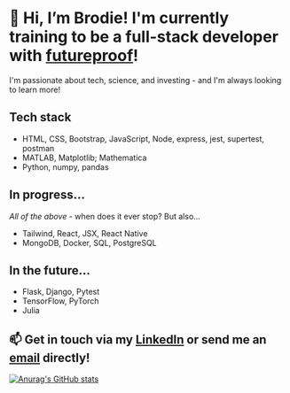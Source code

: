 # 👋 Hi, I’m Brodie! I'm currently training to be a full-stack developer with [futureproof](getfutureproof.co.uk)!

I'm passionate about tech, science, and investing - and I'm always looking to learn more!

## Tech stack
- HTML, CSS, Bootstrap, JavaScript, Node, express, jest, supertest, postman
- MATLAB, Matplotlib; Mathematica
- Python, numpy, pandas

## In progress...

*All of the above* - when does it ever stop? 
But also...
- Tailwind, React, JSX, React Native
- MongoDB, Docker, SQL, PostgreSQL

## In the future...
- Flask, Django, Pytest
- TensorFlow, PyTorch
- Julia

## 📫 Get in touch via my [LinkedIn](linkedin.com/in/brodie-mcguire) or send me an [email](mailto:brodiedmcguire@gmail.com) directly!


[![Anurag's GitHub stats](https://github-readme-stats.vercel.app/api?username=brodie-m)](https://github.com/anuraghazra/github-readme-stats)

<!---
brodie-m/brodie-m is a ✨ special ✨ repository because its `README.md` (this file) appears on your GitHub profile.
You can click the Preview link to take a look at your changes.
--->
